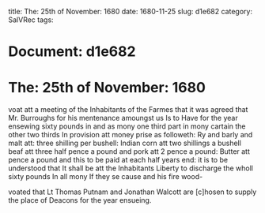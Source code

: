 title: The: 25th of November: 1680
date: 1680-11-25
slug: d1e682
category: SalVRec
tags: 




# Document: d1e682


# The: 25th of November: 1680

voat att a meeting of the Inhabitants of the Farmes that it was agreed that Mr. Burroughs for his mentenance amoungst us Is to Have for the year ensewing sixty pounds in and as mony one third part in mony cartain the other two thirds In provision att money prise as followeth: Ry and barly and malt att: three shilling per bushell: Indian corn att two shillings a bushell beaf att three half pence a pound and pork att 2 pence a pound: Butter att pence a pound and this to be paid at each half years end: it is to be understood that It shall be att the Inhabitants Liberty to discharge the wholl sixty pounds In all mony If they se cause and his fire wood-

voated that Lt Thomas Putnam and Jonathan Walcott are [c]hosen to supply the place of Deacons for the year ensueing.
